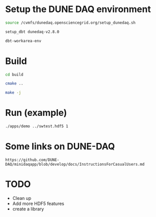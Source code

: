 

# Setup the DUNE DAQ environment


```sh
source /cvmfs/dunedaq.opensciencegrid.org/setup_dunedaq.sh

setup_dbt dunedaq-v2.8.0

dbt-workarea-env
```


# Build
```sh
cd build

cmake ..

make -j
```

# Run (example)

```sh
./apps/demo ../swtest.hdf5 1
```

# Some links on DUNE-DAQ

`https://github.com/DUNE-DAQ/minidaqapp/blob/develop/docs/InstructionsForCasualUsers.md`


# TODO
- Clean up
- Add more HDF5 features
- create a library 

